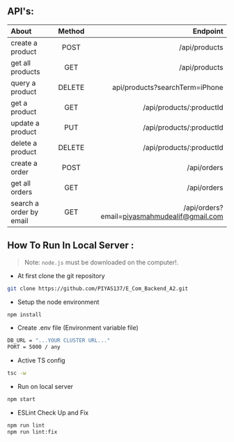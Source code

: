 ## API's:
| About  | Method  | Endpoint |
| :------------ |:---------------:|  -----:|
| create a product      | POST | /api/products |
| get all products      | GET | /api/products |
| query a product | DELETE | api/products?searchTerm=iPhone |
| get a product      | GET | /api/products/:productId |
| update a product      | PUT | /api/products/:productId |
| delete a product      | DELETE | /api/products/:productId |
| create a order  | POST | /api/orders |
| get all orders  | GET | /api/orders |
| search a order by email| GET | /api/orders?email=piyasmahmudealif@gmail.com |

## How To Run In Local Server :
> Note: `node.js` must be downloaded on the computer!.
- At first clone the git repository
```sh
git clone https://github.com/PIYAS137/E_Com_Backend_A2.git
```
- Setup the node environment
```sh
npm install
```
- Create .env file (Environment variable file) 
```sh
DB_URL = "...YOUR CLUSTER URL..."
PORT = 5000 / any
```
- Active TS config 
```sh
tsc -w
```
- Run on local server
```sh
npm start
```
- ESLint Check Up and Fix
```sh
npm run lint
npm run lint:fix
```
